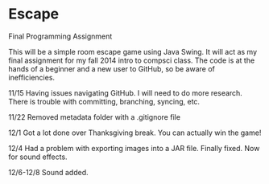 Escape
======

Final Programming Assignment

This will be a simple room escape game using Java Swing. It will act as my final assignment for my fall 2014 intro to compsci class. 
The code is at the hands of a beginner and a new user to GitHub, so be aware of inefficiencies.

11/15
Having issues navigating GitHub. I will need to do more research. There is trouble with committing, branching, syncing, etc.

11/22
Removed metadata folder with a .gitignore file

12/1
Got a lot done over Thanksgiving break. You can actually win the game!

12/4
Had a problem with exporting images into a JAR file. Finally fixed. Now for sound effects.

12/6-12/8 
Sound added.


